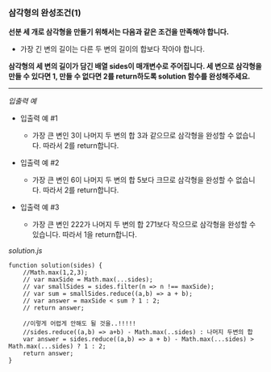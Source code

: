 ### 삼각형의 완성조건(1)

**선분 세 개로 삼각형을 만들기 위해서는 다음과 같은 조건을 만족해야 합니다.**

- 가장 긴 변의 길이는 다른 두 변의 길이의 합보다 작아야 합니다.

**삼각형의 세 변의 길이가 담긴 배열 sides이 매개변수로 주어집니다. 세 변으로 삼각형을 만들 수 있다면 1, 만들 수 없다면 2를 return하도록 solution 함수를 완성해주세요.**

---

_입출력 예_

- 입출력 예 #1

  - 가장 큰 변인 3이 나머지 두 변의 합 3과 같으므로 삼각형을 완성할 수 없습니다. 따라서 2를 return합니다.

- 입출력 예 #2

  - 가장 큰 변인 6이 나머지 두 변의 합 5보다 크므로 삼각형을 완성할 수 없습니다. 따라서 2를 return합니다.

- 입출력 예 #3

  - 가장 큰 변인 222가 나머지 두 변의 합 271보다 작으므로 삼각형을 완성할 수 있습니다. 따라서 1을 return합니다.

_solution.js_

```
function solution(sides) {
    //Math.max(1,2,3);
    // var maxSide = Math.max(...sides);
    // var smallSides = sides.filter(n => n !== maxSide);
    // var sum = smallSides.reduce((a,b) => a + b);
    // var answer = maxSide < sum ? 1 : 2;
    // return answer;

    //이렇게 어렵게 안해도 될 것을..!!!!!
    //sides.reduce((a,b) => a+b) - Math.max(..sides) : 나머지 두변의 합
    var answer = sides.reduce((a,b) => a + b) - Math.max(...sides) > Math.max(...sides) ? 1 : 2;
    return answer;
}
```
